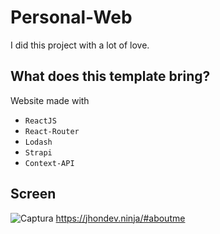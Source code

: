# Personal-Web
I did this project with a lot of love.

## What does this template bring?
Website made with
* `ReactJS `
* `React-Router`
* `Lodash`
* `Strapi`
* `Context-API`

## Screen
![Captura](https://user-images.githubusercontent.com/65989472/115792431-e7d3cb80-a38f-11eb-93c1-e89fc8ec9e4f.PNG)
https://jhondev.ninja/#aboutme

